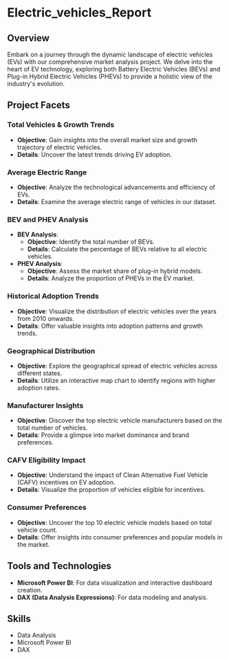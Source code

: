 # Electric_vehicles_Report

## Overview

Embark on a journey through the dynamic landscape of electric vehicles (EVs) with our comprehensive market analysis project. We delve into the heart of EV technology, exploring both Battery Electric Vehicles (BEVs) and Plug-in Hybrid Electric Vehicles (PHEVs) to provide a holistic view of the industry's evolution.

## Project Facets

### Total Vehicles & Growth Trends
- **Objective**: Gain insights into the overall market size and growth trajectory of electric vehicles.
- **Details**: Uncover the latest trends driving EV adoption.

### Average Electric Range
- **Objective**: Analyze the technological advancements and efficiency of EVs.
- **Details**: Examine the average electric range of vehicles in our dataset.

### BEV and PHEV Analysis
- **BEV Analysis**:
  - **Objective**: Identify the total number of BEVs.
  - **Details**: Calculate the percentage of BEVs relative to all electric vehicles.
- **PHEV Analysis**:
  - **Objective**: Assess the market share of plug-in hybrid models.
  - **Details**: Analyze the proportion of PHEVs in the EV market.

### Historical Adoption Trends
- **Objective**: Visualize the distribution of electric vehicles over the years from 2010 onwards.
- **Details**: Offer valuable insights into adoption patterns and growth trends.

### Geographical Distribution
- **Objective**: Explore the geographical spread of electric vehicles across different states.
- **Details**: Utilize an interactive map chart to identify regions with higher adoption rates.

### Manufacturer Insights
- **Objective**: Discover the top electric vehicle manufacturers based on the total number of vehicles.
- **Details**: Provide a glimpse into market dominance and brand preferences.

### CAFV Eligibility Impact
- **Objective**: Understand the impact of Clean Alternative Fuel Vehicle (CAFV) incentives on EV adoption.
- **Details**: Visualize the proportion of vehicles eligible for incentives.

### Consumer Preferences
- **Objective**: Uncover the top 10 electric vehicle models based on total vehicle count.
- **Details**: Offer insights into consumer preferences and popular models in the market.

## Tools and Technologies

- **Microsoft Power BI**: For data visualization and interactive dashboard creation.
- **DAX (Data Analysis Expressions)**: For data modeling and analysis.

## Skills

- Data Analysis
- Microsoft Power BI
- DAX


